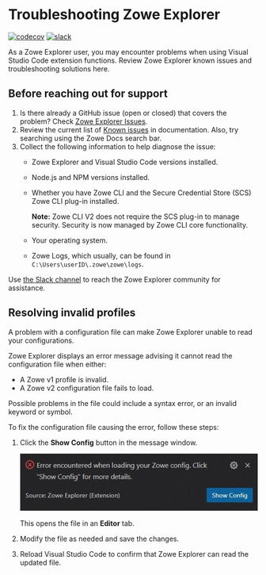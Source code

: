 # Troubleshooting Zowe Explorer

[![codecov](https://codecov.io/gh/zowe/vscode-extension-for-zowe/branch/main/graph/badge.svg)](https://codecov.io/gh/zowe/vscode-extension-for-zowe)
[![slack](https://img.shields.io/badge/chat-on%20Slack-blue)](https://app.slack.com/client/T1BAJVCTY/CUVE37Z5F)

As a Zowe Explorer user, you may encounter problems when using Visual Studio Code extension functions. Review Zowe Explorer known issues and troubleshooting solutions here.

## Before reaching out for support

1. Is there already a GitHub issue (open or closed) that covers the problem? Check [Zowe Explorer Issues](https://github.com/zowe/vscode-extension-for-zowe/issues).
2. Review the current list of [Known issues](known-ze.md) in documentation. Also, try searching using the Zowe Docs search bar.
3. Collect the following information to help diagnose the issue:
    - Zowe Explorer and Visual Studio Code versions installed.
    - Node.js and NPM versions installed.
    - Whether you have Zowe CLI and the Secure Credential Store (SCS) Zowe CLI plug-in installed.

      **Note:** Zowe CLI V2 does not require the SCS plug-in to manage security.  Security is now managed by Zowe CLI core functionality.  

    - Your operating system.
    - Zowe Logs, which usually, can be found in `C:\Users\userID\.zowe\zowe\logs`.

Use [the Slack channel](https://app.slack.com/client/T1BAJVCTY/CUVE37Z5F) to reach the Zowe Explorer community for assistance.

## Resolving invalid profiles

A problem with a configuration file can make Zowe Explorer unable to read your configurations.

Zowe Explorer displays an error message advising it cannot read the configuration file when either:

- A Zowe v1 profile is invalid.
- A Zowe v2 configuration file fails to load.

Possible problems in the file could include a syntax error, or an invalid keyword or symbol.

To fix the configuration file causing the error, follow these steps:

1. Click the **Show Config** button in the message window.

    ![Show Config button](../../images/ze/ZE-show-config-button.gif)

    This opens the file in an **Editor** tab.

2. Modify the file as needed and save the changes.
3. Reload Visual Studio Code to confirm that Zowe Explorer can read the updated file.


